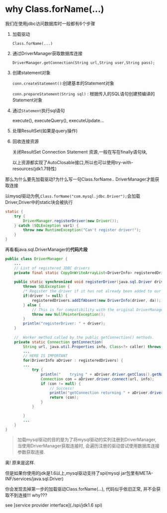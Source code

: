 # why Class.forName(...)

我们在使用jdbc访问数据库时一般都有6个步骤

1. 加载驱动

   `Class.forName(...)`

2. 通过DriverManager获取数据库连接

    `DriverManager.getConnection(String url,String user,String pass);` 

3. 创建statement对象

   `conn.createStatement()`:创建基本的Statement对象

   `conn.prepareStatement(String sql)` : 根据传入的SQL语句创建预编译的Statement对象 

4. 通过`Statement`执行sql语句

   execute(), executeQuery(), executeUpdate...

5. 处理ResultSet(如果是query操作)

6. 回收连接资源

   关闭ResultSet Connection  Statement  资源,一般在写在finally语句块,

   以上资源都实现了AutoClosable接口,所以也可以使用try-with-resources(jdk1.7特性)



那么为什么要先加载驱动?为什么写一句Class.forName.. DriverManager才能获取连接

以mysql驱动为例,`Class.forName("com.mysql.jdbc.Driver");`会加载Driver,Driver中的static块会被执行

```java
static {
    try {
        DriverManager.registerDriver(new Driver());
    } catch (SQLException var1) {
        throw new RuntimeException("Can't register driver!");
    }
}
```

再看看java.sql.DriverManager的**代码片段**

```java
public class DriverManager {
    ...
	// List of registered JDBC drivers
	private final static CopyOnWriteArrayList<DriverInfo> registeredDrivers = new                CopyOnWriteArrayList<>();
	    
	public static synchronized void registerDriver(java.sql.Driver driver, DriverAction da)
        throws SQLException {
        /* Register the driver if it has not already been added to our list */
        if(driver != null) {
            registeredDrivers.addIfAbsent(new DriverInfo(driver, da));
        } else {
            // This is for compatibility with the original DriverManager
            throw new NullPointerException();
        }
        println("registerDriver: " + driver);
    }
    
    //  Worker method called by the public getConnection() methods.
    private static Connection getConnection(
        String url, java.util.Properties info, Class<?> caller) throws SQLException {
	    ...
        // HERE IS IMPORTANT    
        for(DriverInfo aDriver : registeredDrivers) {
	    ...	
            try {
                println("    trying " + aDriver.driver.getClass().getName());
                Connection con = aDriver.driver.connect(url, info);
                if (con != null) {
                    // Success!
                    println("getConnection returning " + aDriver.driver.getClass().getName());
                    return (con);
                }
            } 

        }
	    ...
    }
}
```

> 加载mysql驱动的目的是为了将mysql驱动的实列注册到DriverManager, 当使用DriverManager获取连接时, 会遍历注册的驱动尝试使用数据库连接参数获取连接.
>

奥! 原来是这样.

但是如果你使用的jdk是1.6以上,mysql驱动支持了spi(mysql jar包里有META-INF/services/java.sql.Driver)

你会发现去掉第一步的加载驱动Class.forName(...), 代码似乎依旧正常, 并不会获取不到连接!!! why???

see [service provider interface](./spi/jdk1.6 spi)